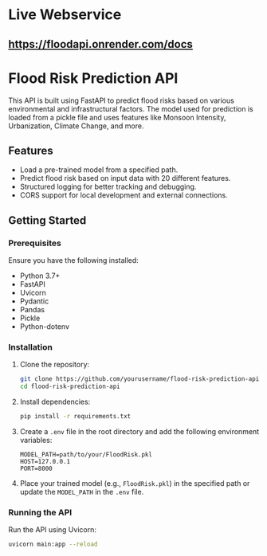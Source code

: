 
# Live Webservice
## https://floodapi.onrender.com/docs 


# Flood Risk Prediction API

This API is built using FastAPI to predict flood risks based on various environmental and infrastructural factors. The model used for prediction is loaded from a pickle file and uses features like Monsoon Intensity, Urbanization, Climate Change, and more.

## Features

- Load a pre-trained model from a specified path.
- Predict flood risk based on input data with 20 different features.
- Structured logging for better tracking and debugging.
- CORS support for local development and external connections.

## Getting Started

### Prerequisites

Ensure you have the following installed:

- Python 3.7+
- FastAPI
- Uvicorn
- Pydantic
- Pandas
- Pickle
- Python-dotenv

### Installation

1. Clone the repository:

    ```bash
    git clone https://github.com/yourusername/flood-risk-prediction-api.git
    cd flood-risk-prediction-api
    ```

2. Install dependencies:

    ```bash
    pip install -r requirements.txt
    ```

3. Create a `.env` file in the root directory and add the following environment variables:

    ```env
    MODEL_PATH=path/to/your/FloodRisk.pkl
    HOST=127.0.0.1
    PORT=8000
    ```

4. Place your trained model (e.g., `FloodRisk.pkl`) in the specified path or update the `MODEL_PATH` in the `.env` file.

### Running the API

Run the API using Uvicorn:

```bash
uvicorn main:app --reload

